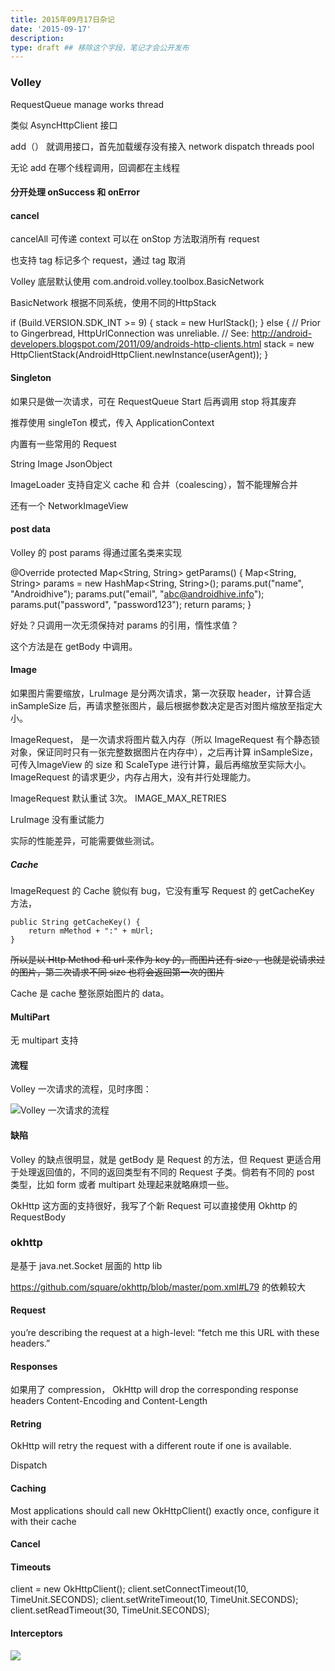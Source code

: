 ```yaml
---
title: 2015年09月17日杂记
date: '2015-09-17'
description:
type: draft ## 移除这个字段，笔记才会公开发布
---
```


### Volley

RequestQueue manage works thread

类似 AsyncHttpClient 接口

add（） 就调用接口，首先加载缓存没有接入 network dispatch threads pool

无论 add 在哪个线程调用，回调都在主线程


#### 分开处理 onSuccess 和 onError


#### cancel

cancelAll 可传递 context 可以在 onStop 方法取消所有 request

也支持 tag 标记多个 request，通过 tag 取消


Volley 底层默认使用 com.android.volley.toolbox.BasicNetwork

BasicNetwork 根据不同系统，使用不同的HttpStack

 if (Build.VERSION.SDK_INT >= 9) {
                stack = new HurlStack();
            } else {
                // Prior to Gingerbread, HttpUrlConnection was unreliable.
                // See: http://android-developers.blogspot.com/2011/09/androids-http-clients.html
                stack = new HttpClientStack(AndroidHttpClient.newInstance(userAgent));
				}


#### Singleton

如果只是做一次请求，可在 RequestQueue Start 后再调用 stop 将其废弃


推荐使用 singleTon 模式，传入 ApplicationContext

内置有一些常用的 Request

String Image JsonObject

ImageLoader 支持自定义 cache 和 合并（coalescing），暂不能理解合并

还有一个 NetworkImageView 


#### post data

Volley 的 post params 得通过匿名类来实现


   @Override
   protected Map<String, String> getParams() {
       Map<String, String> params = new HashMap<String, String>();
	   params.put("name", "Androidhive");
	   params.put("email", "abc@androidhive.info");
	   params.put("password", "password123");
	   return params;
   }

好处？只调用一次无须保持对 params 的引用，惰性求值？

这个方法是在 getBody 中调用。

#### Image

如果图片需要缩放，LruImage 是分两次请求，第一次获取 header，计算合适 inSampleSize 后，再请求整张图片，最后根据参数决定是否对图片缩放至指定大小。

ImageRequest， 是一次请求将图片载入内存（所以 ImageRequest 有个静态锁对象，保证同时只有一张完整数据图片在内存中），之后再计算 inSampleSize，可传入ImageView 的 size 和 ScaleType 进行计算，最后再缩放至实际大小。ImageRequest 的请求更少，内存占用大，没有并行处理能力。

ImageRequest 默认重试 3次。 IMAGE_MAX_RETRIES

LruImage 没有重试能力

实际的性能差异，可能需要做些测试。

##### Cache

ImageRequest 的 Cache 貌似有 bug，它没有重写 Request 的 getCacheKey 方法，

	public String getCacheKey() {
        return mMethod + ":" + mUrl;
    }

<del>所以是以 Http Method 和 url 来作为 key 的，而图片还有 size ，也就是说请求过的图片，第二次请求不同 size 也将会返回第一次的图片</del>

Cache 是 cache 整张原始图片的 data。

#### MultiPart

无 multipart 支持

#### 流程

Volley 一次请求的流程，见时序图：

![Volley 一次请求的流程](volley_progress.png)

 
#### 缺陷

Volley 的缺点很明显，就是 getBody 是 Request 的方法，但 Request 更适合用于处理返回值的，不同的返回类型有不同的 Request 子类。倘若有不同的 post 类型，比如 form 或者 multipart 处理起来就略麻烦一些。

OkHttp 这方面的支持很好，我写了个新 Request 可以直接使用 Okhttp 的 RequestBody

### okhttp


是基于 java.net.Socket 层面的 http lib


https://github.com/square/okhttp/blob/master/pom.xml#L79 的依赖较大

#### Request

you’re describing the request at a high-level: “fetch me this URL with these headers.”

#### Responses

如果用了 compression， OkHttp will drop the corresponding response headers Content-Encoding and Content-Length

#### Retring

OkHttp will retry the request with a different route if one is available.

Dispatch

#### Caching

Most applications should call new OkHttpClient() exactly once, configure it with their cache

#### Cancel



#### Timeouts

  client = new OkHttpClient();
    client.setConnectTimeout(10, TimeUnit.SECONDS);
    client.setWriteTimeout(10, TimeUnit.SECONDS);
    client.setReadTimeout(30, TimeUnit.SECONDS);


#### Interceptors

![](https://raw.githubusercontent.com/wiki/square/okhttp/interceptors@2x.png)

